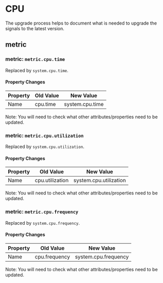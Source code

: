 <!-- NOTE: THIS FILE IS AUTOGENERATED. DO NOT EDIT BY HAND. -->
<!-- see templates/registry/markdown/attribute_namespace.md.j2 -->

# CPU

The upgrade process helps to document what is needed to upgrade the signals to the latest version.

## metric

### metric: `metric.cpu.time`

Replaced by `system.cpu.time`.

#### Property Changes

| Property | Old Value | New Value |
| --- | --- | --- |
| Name | cpu.time | system.cpu.time |

Note: You will need to check what other attributes/properties need to be updated.

### metric: `metric.cpu.utilization`

Replaced by `system.cpu.utilization`.

#### Property Changes

| Property | Old Value | New Value |
| --- | --- | --- |
| Name | cpu.utilization | system.cpu.utilization |

Note: You will need to check what other attributes/properties need to be updated.

### metric: `metric.cpu.frequency`

Replaced by `system.cpu.frequency`.

#### Property Changes

| Property | Old Value | New Value |
| --- | --- | --- |
| Name | cpu.frequency | system.cpu.frequency |

Note: You will need to check what other attributes/properties need to be updated.

